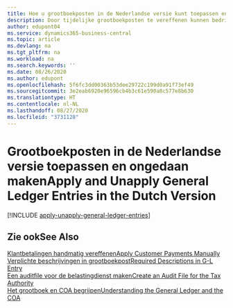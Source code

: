 ```yaml
---
title: Hoe u grootboekposten in de Nederlandse versie kunt toepassen en ongedaan maken
description: Door tijdelijke grootboekposten te vereffenen kunnen bedrijven werken met tijdelijke rekeningen en transferrekeningen in het grootboek. Tijdelijke en transferrekeningen worden gebruikt om tijdelijke posten op te slaan die op verdere verwerking in het grootboek wachten.
author: edupont04
ms.service: dynamics365-business-central
ms.topic: article
ms.devlang: na
ms.tgt_pltfrm: na
ms.workload: na
ms.search.keywords: ''
ms.date: 08/26/2020
ms.author: edupont
ms.openlocfilehash: 5f6fc3dd00363b53dee29722c199d0a91f73ef49
ms.sourcegitcommit: 3e2eab6920e96596cb4b3c61e590a8c577e8b630
ms.translationtype: HT
ms.contentlocale: nl-NL
ms.lasthandoff: 08/27/2020
ms.locfileid: "3731128"
---
```

# <a name="apply-and-unapply-general-ledger-entries-in-the-dutch-version"></a><span data-ttu-id="57da4-104">Grootboekposten in de Nederlandse versie toepassen en ongedaan maken</span><span class="sxs-lookup"><span data-stu-id="57da4-104">Apply and Unapply General Ledger Entries in the Dutch Version</span></span>

[!INCLUDE [apply-unapply-general-ledger-entries](../includes/BENL/apply-unapply-general-ledger-entries.md)]

## <a name="see-also"></a><span data-ttu-id="57da4-105">Zie ook</span><span class="sxs-lookup"><span data-stu-id="57da4-105">See Also</span></span>

[<span data-ttu-id="57da4-106">Klantbetalingen handmatig vereffenen</span><span class="sxs-lookup"><span data-stu-id="57da4-106">Apply Customer Payments Manually</span></span>](../../receivables-how-apply-sales-transactions-manually.md)  
[<span data-ttu-id="57da4-107">Verplichte beschrijvingen in grootboekpost</span><span class="sxs-lookup"><span data-stu-id="57da4-107">Required Descriptions in G-L Entry</span></span>](required-descriptions-in-g-l-entry.md)  
[<span data-ttu-id="57da4-108">Een auditfile voor de belastingdienst maken</span><span class="sxs-lookup"><span data-stu-id="57da4-108">Create an Audit File for the Tax Authority</span></span>](how-to-create-an-audit-file-for-the-tax-authority.md)  
[<span data-ttu-id="57da4-109">Het grootboek en COA begrijpen</span><span class="sxs-lookup"><span data-stu-id="57da4-109">Understanding the General Ledger and the COA</span></span>](../../finance-general-ledger.md)  
